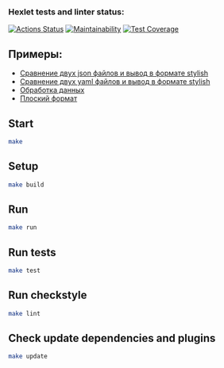 ### Hexlet tests and linter status:
[![Actions Status](https://github.com/zindzay/java-project-71/workflows/hexlet-check/badge.svg)](https://github.com/zindzay/java-project-71/actions)
[![Maintainability](https://api.codeclimate.com/v1/badges/3b5e4b39ee2061c72d34/maintainability)](https://codeclimate.com/github/zindzay/java-project-71/maintainability)
[![Test Coverage](https://api.codeclimate.com/v1/badges/3b5e4b39ee2061c72d34/test_coverage)](https://codeclimate.com/github/zindzay/java-project-71/test_coverage)

## Примеры:
- [Сравнение двух json файлов и вывод в формате stylish](https://asciinema.org/a/DnXLJGOLO7CoxTsncAhIcZ6NQ)
- [Сравнение двух yaml файлов и вывод в формате stylish](https://asciinema.org/a/MgLHcwu3ImdixDBhwgpnjk9zH)
- [Обработка данных](https://asciinema.org/a/gnCLi0TPsfISsAtkCyjUrIDy0)
- [Плоский формат](https://asciinema.org/a/TQBZfgqjORGMwwiOZDzKpoDnc)

## Start

```sh
make
```

## Setup
```sh
make build
```

## Run
```sh
make run
```

## Run tests
```sh
make test
```

## Run checkstyle
```sh
make lint
```

## Check update dependencies and plugins
```sh
make update
```
